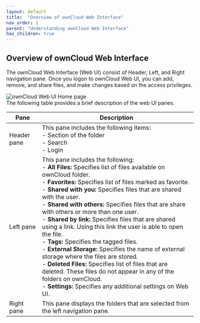 ```yaml
---
layout: default
title:  "Overview of ownCloud Web Interface"
nav_order: 1
parent: "Understanding ownCloud Web Interface" 
has_children: true
---
```



## Overview of ownCloud Web Interface

The ownCloud Web Interface (Web UI) consist of Header, Left, and Right navigation pane.
Once you logon to ownCloud Web UI, you can add, remove, and share files, and make changes based on the access privileges.

![ownCloud Web UI Home page](/images/ownCloud-Web-UI-Home-page.jpg)<br>
The following table provides a brief description of the web UI panes.

|Pane|Description|
|---	|---	|
|Header pane|This pane includes the following items: <br> - Section of the folder <br> - Search <br> - Login <br>|
|Left pane|This pane includes the following: <br> - **All Files:** Specifies list of files available on ownCloud folder.<br> - **Favorites:** Specifies list of files marked as favorite.<br> - **Shared with you:** Specifies files that are shared with the user.<br> - **Shared with others:** Specifies files that are share with others or more than one user. <br> - **Shared by link:** Specifies files that are shared using a link. Using this link the user is able to open the file.<br> - **Tags:** Specifies the tagged files.<br> - **External Storage:** Specifies the name of external storage where the files are stored.<br> - **Deleted Files:** Specifies list of files that are deleted. These files do not appear in any of the folders on ownCloud.<br> - **Settings:** Specifies any additional settings on Web UI.<br>|
|Right pane|This pane displays the folders that are selected from the left navigation pane.|








